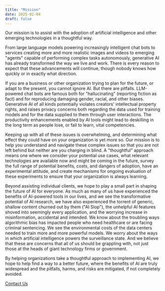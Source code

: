 ```yaml
---
title: "Mission"
date: 2025-02-04
draft: false
---
```


Our mission is to assist with the adoption of artificial intelligence and other emerging technologies in a thoughtful way.

From large language models powering increasingly intelligent chat bots to services creating more and more realistic images and videos to emerging "agents" capable of performing complex tasks autonomously, generative AI has already transformed the way we live and work. There is every reason to expect that these advancements will continue, though nobody knows how quickly or in exactly what direction.

If you are a business or other organization trying to plan for the future, or adapt to the present, you cannot ignore AI. But there are pitfalls. LLM-powered chat bots are famous both for "hallucinating" (reporting fiction as fact) and for reproducing damaging gender, racial, and other biases. Generative AI of all kinds potentially violates creators' intellectual property rights, and raises privacy concerns both regarding the data used for training models and for the data supplied to them through user interactions. The productivity enhancements enabled by AI tools might lead to deskilling in the long term as people lose, or fail to learn, vital competencies.

Keeping up with all of these issues is overwhelming, and determining what effect they could have on your organization is yet more so. Our mission is to help you understand and navigate these complex issues so that you are not left behind but neither are you charging in blind. A "thoughtful" approach means one where we consider your potential use cases, what relevant technologies are available now and might be coming in the future, survey the full range of potential benefits, costs, and dangers of adoption, have an experimental attitude, and create mechanisms for ongoing evaluation of these experiments to ensure that your organization is always learning.

Beyond assisting individual clients, we hope to play a small part in shaping the future of AI for everyone. As much as many of us have experienced the benefits of AI-powered tools in our lives, and we see the transformative potential of AI research, we have also experienced the torrent of generic, shallow content churned out by them ("AI Slop"), the unhelpful AI features shoved into seemingly every application, and the worrying increase in misinformation, accidental and intended. We know about the troubling ways algorithmic bias has impacted people who need healthcare or are facing criminal sentencing. We see the environmental costs of the data centers needed to train more and more powerful models. We worry about the ways in which artificial intelligence powers the surveillance state. And we believe that these are concerns that all of us should be grappling with, not just those at the heads of giant technology firms or government.

By helping organizations take a thoughtful approach to implementing AI, we hope to help find a way to a better future, where the benefits of AI are truly widespread and the pitfalls, harms, and risks are mitigated, if not completely avoided.

<a href="/contact/" class="read-more">Contact Us</a>